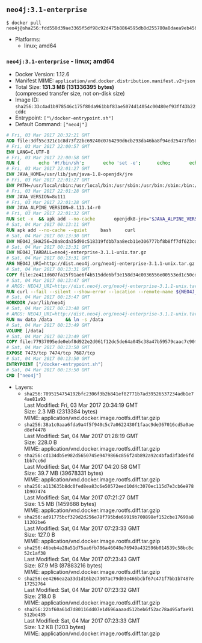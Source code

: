 ## `neo4j:3.1-enterprise`

```console
$ docker pull neo4j@sha256:fdd550d39ae3365f5df98c92d475b8864595db8d255780a8daea9eb45b7eda1d
```

-	Platforms:
	-	linux; amd64

### `neo4j:3.1-enterprise` - linux; amd64

-	Docker Version: 1.12.6
-	Manifest MIME: `application/vnd.docker.distribution.manifest.v2+json`
-	Total Size: **131.3 MB (131336395 bytes)**  
	(compressed transfer size, not on-disk size)
-	Image ID: `sha256:33c4ad1b978546c175f80da961bbf83ae5074d14054c00480ef93ff43b22cddc`
-	Entrypoint: `["\/docker-entrypoint.sh"]`
-	Default Command: `["neo4j"]`

```dockerfile
# Fri, 03 Mar 2017 20:32:21 GMT
ADD file:3df55c321c1c8d73f22bc69240c0764290d6cb293da46ba8f94ed25473fb5853 in / 
# Fri, 03 Mar 2017 22:00:57 GMT
ENV LANG=C.UTF-8
# Fri, 03 Mar 2017 22:00:58 GMT
RUN { 		echo '#!/bin/sh'; 		echo 'set -e'; 		echo; 		echo 'dirname "$(dirname "$(readlink -f "$(which javac || which java)")")"'; 	} > /usr/local/bin/docker-java-home 	&& chmod +x /usr/local/bin/docker-java-home
# Fri, 03 Mar 2017 22:01:27 GMT
ENV JAVA_HOME=/usr/lib/jvm/java-1.8-openjdk/jre
# Fri, 03 Mar 2017 22:01:27 GMT
ENV PATH=/usr/local/sbin:/usr/local/bin:/usr/sbin:/usr/bin:/sbin:/bin:/usr/lib/jvm/java-1.8-openjdk/jre/bin:/usr/lib/jvm/java-1.8-openjdk/bin
# Fri, 03 Mar 2017 22:01:28 GMT
ENV JAVA_VERSION=8u111
# Fri, 03 Mar 2017 22:01:28 GMT
ENV JAVA_ALPINE_VERSION=8.111.14-r0
# Fri, 03 Mar 2017 22:01:32 GMT
RUN set -x 	&& apk add --no-cache 		openjdk8-jre="$JAVA_ALPINE_VERSION" 	&& [ "$JAVA_HOME" = "$(docker-java-home)" ]
# Sat, 04 Mar 2017 00:13:11 GMT
RUN apk add --no-cache --quiet     bash     curl
# Sat, 04 Mar 2017 00:13:30 GMT
ENV NEO4J_SHA256=20a8cda35d90c518319fdbb7aa8ecb11e306777bf8b8ff7df623cdb473b593a7
# Sat, 04 Mar 2017 00:13:31 GMT
ENV NEO4J_TARBALL=neo4j-enterprise-3.1.1-unix.tar.gz
# Sat, 04 Mar 2017 00:13:31 GMT
ARG NEO4J_URI=http://dist.neo4j.org/neo4j-enterprise-3.1.1-unix.tar.gz
# Sat, 04 Mar 2017 00:13:31 GMT
COPY file:2e411d607fa15f91ae6f4b515dde6bf3e158d34c0036556e00553ed1c50cd63d in /tmp/ 
# Sat, 04 Mar 2017 00:13:47 GMT
# ARGS: NEO4J_URI=http://dist.neo4j.org/neo4j-enterprise-3.1.1-unix.tar.gz
RUN curl --fail --silent --show-error --location --remote-name ${NEO4J_URI}     && echo "${NEO4J_SHA256}  ${NEO4J_TARBALL}" | sha256sum -csw -     && tar --extract --file ${NEO4J_TARBALL} --directory /var/lib     && mv /var/lib/neo4j-* /var/lib/neo4j     && rm ${NEO4J_TARBALL}
# Sat, 04 Mar 2017 00:13:47 GMT
WORKDIR /var/lib/neo4j
# Sat, 04 Mar 2017 00:13:48 GMT
# ARGS: NEO4J_URI=http://dist.neo4j.org/neo4j-enterprise-3.1.1-unix.tar.gz
RUN mv data /data     && ln -s /data
# Sat, 04 Mar 2017 00:13:49 GMT
VOLUME [/data]
# Sat, 04 Mar 2017 00:13:49 GMT
COPY file:77937095ede0ebf8d922e2d061f12dc5de64a045c38a47b59579caac7c90f6f6 in /docker-entrypoint.sh 
# Sat, 04 Mar 2017 00:13:50 GMT
EXPOSE 7473/tcp 7474/tcp 7687/tcp
# Sat, 04 Mar 2017 00:13:50 GMT
ENTRYPOINT ["/docker-entrypoint.sh"]
# Sat, 04 Mar 2017 00:13:50 GMT
CMD ["neo4j"]
```

-	Layers:
	-	`sha256:7095154754192bfc2306f3b2b841ef82771b7ad39526537234adb1e74ae81a93`  
		Last Modified: Fri, 03 Mar 2017 20:34:19 GMT  
		Size: 2.3 MB (2313384 bytes)  
		MIME: application/vnd.docker.image.rootfs.diff.tar.gzip
	-	`sha256:38a1c0aaa6fda9a4f5f940c5c7a0622430f1faac9de367016cd5a0aed8ef4478`  
		Last Modified: Sat, 04 Mar 2017 01:28:19 GMT  
		Size: 228.0 B  
		MIME: application/vnd.docker.image.rootfs.diff.tar.gzip
	-	`sha256:cd134db5e982d5650745e9479866c856f24b892a92c4bfad3f3de6fd1bb7cc6d`  
		Last Modified: Sat, 04 Mar 2017 04:20:58 GMT  
		Size: 39.7 MB (39678331 bytes)  
		MIME: application/vnd.docker.image.rootfs.diff.tar.gzip
	-	`sha256:a113635b8dc0fed8ea83c6e50572eed10d4c3070ec115d7e3cb6e9781b907474`  
		Last Modified: Sat, 04 Mar 2017 07:21:27 GMT  
		Size: 1.5 MB (1459688 bytes)  
		MIME: application/vnd.docker.image.rootfs.diff.tar.gzip
	-	`sha256:ad91775bcf329d2d256e78f795bde69919b700898ef152cbe17690a811202be6`  
		Last Modified: Sat, 04 Mar 2017 07:23:33 GMT  
		Size: 127.0 B  
		MIME: application/vnd.docker.image.rootfs.diff.tar.gzip
	-	`sha256:46beb4a28a51d75aa6fb786a46048e76949a432596b014539c58bc8c52c1af38`  
		Last Modified: Sat, 04 Mar 2017 07:23:43 GMT  
		Size: 87.9 MB (87883216 bytes)  
		MIME: application/vnd.docker.image.rootfs.diff.tar.gzip
	-	`sha256:ee4266ea2a33d1d16b2c7307ac79d03e466bcbf67c471f7bb1b7487e17252764`  
		Last Modified: Sat, 04 Mar 2017 07:23:32 GMT  
		Size: 218.0 B  
		MIME: application/vnd.docker.image.rootfs.diff.tar.gzip
	-	`sha256:22bf60a61d7d80116dd07e1d696aaaad512beb6f52ac78a495afae91512be435`  
		Last Modified: Sat, 04 Mar 2017 07:23:33 GMT  
		Size: 1.2 KB (1203 bytes)  
		MIME: application/vnd.docker.image.rootfs.diff.tar.gzip
